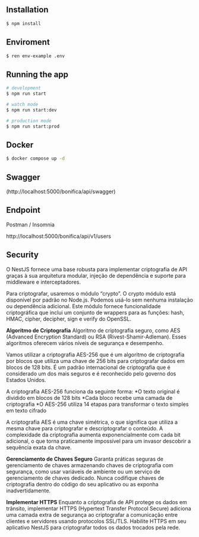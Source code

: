 ## Installation

```bash
$ npm install
```

## Enviroment

```bash
$ ren env-example .env
```

## Running the app

```bash
# development
$ npm run start

# watch mode
$ npm run start:dev

# production mode
$ npm run start:prod
```

## Docker

```bash
$ docker compose up -d
```

## Swagger

(http://localhost:5000/bonifica/api/swagger)


## Endpoint

Postman / Insomnia

http://localhost:5000/bonifica/api/v1/users


## Security 

O NestJS fornece uma base robusta para implementar criptografia de API graças à sua arquitetura
modular, injeção de dependência e suporte para middleware e interceptadores.

Para criptografar, usaremos o módulo “crypto”. O crypto módulo está disponível por padrão no Node.js. 
Podemos usá-lo sem nenhuma instalação ou dependência adicional. 
Este módulo fornece funcionalidade criptográfica que inclui um conjunto de wrappers para as funções:
hash, HMAC, cipher, decipher, sign e verify do OpenSSL.

**Algoritmo de Criptografia** 
Algoritmo de criptografia seguro, como AES (Advanced Encryption Standard) ou RSA (Rivest-Shamir-Adleman). 
Esses algoritmos oferecem vários níveis de segurança e desempenho.

Vamos utilizar a criptografia AES-256 que é um algoritmo de criptografia por blocos que utiliza uma chave de 256 bits para criptografar dados em blocos de 128 bits. É um padrão internacional de criptografia que é considerado um dos mais seguros e 
é reconhecido pelo governo dos Estados Unidos. 

A criptografia AES-256 funciona da seguinte forma:
*O texto original é dividido em blocos de 128 bits
*Cada bloco recebe uma camada de criptografia
*O AES-256 utiliza 14 etapas para transformar o texto simples em texto cifrado

A criptografia AES é uma chave simétrica, o que significa que utiliza a mesma chave para criptografar e descriptografar o conteúdo. A complexidade da criptografia aumenta exponencialmente com cada bit adicional, o que torna praticamente impossível para um invasor descobrir a sequência exata da chave.

**Gerenciamento de Chaves Seguro** 
Garanta práticas seguras de gerenciamento de chaves armazenando chaves de criptografia com segurança, como usar variáveis ​​de ambiente ou um serviço de gerenciamento de chaves dedicado. 
Nunca codifique chaves de criptografia dentro do código do seu aplicativo ou as exponha inadvertidamente.

**Implementar HTTPS** 
Enquanto a criptografia de API protege os dados em trânsito, implementar HTTPS (Hypertext Transfer Protocol Secure) adiciona uma camada extra de segurança ao criptografar a comunicação entre clientes e servidores usando protocolos SSL/TLS. 
Habilite HTTPS em seu aplicativo NestJS para criptografar todos os dados trocados pela rede.
